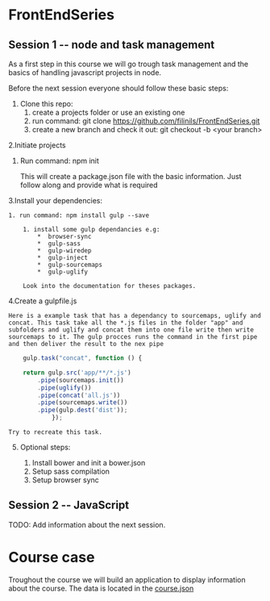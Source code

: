 # FrontEndSeries

## Session 1 -- node and task management

As a first step in this course we will go trough task management and the basics of handling javascript projects in node. 

Before the next session everyone should follow these basic steps: 

1. Clone this repo:
    1. create a projects folder or use an existing one
    2. run command: git clone https://github.com/filinils/FrontEndSeries.git
    3. create a new branch and check it out: git checkout -b \<your branch\>
 
2.Initiate projects
 1. Run command: npm init 

    This will create a package.json file with the basic information. Just follow along and provide what is required

3.Install your dependencies:

    1. run command: npm install gulp --save
        
        1. install some gulp dependancies e.g: 
            *  browser-sync
            *  gulp-sass
            *  gulp-wiredep
            *  gulp-inject
            *  gulp-sourcemaps
            *  gulp-uglify

        Look into the documentation for theses packages.

4.Create a gulpfile.js

    Here is a example task that has a dependancy to sourcemaps, uglify and concat. This task take all the *.js files in the folder "app" and subfolders and uglify and concat them into one file write then write sourcemaps to it. The gulp procces runs the command in the first pipe and then deliver the result to the nex pipe 
    
```javascript
    gulp.task("concat", function () {

    return gulp.src('app/**/*.js')
        .pipe(sourcemaps.init())
        .pipe(uglify())
        .pipe(concat('all.js'))
        .pipe(sourcemaps.write())
        .pipe(gulp.dest('dist'));
            });
```

    Try to recreate this task. 

5. Optional steps: 
    
    1. Install bower and init a bower.json
    2. Setup sass compilation
    3. Setup browser sync 

## Session 2 -- JavaScript

TODO: Add information about the next session.

# Course case

Troughout the course we will build an application to display information about the course. The data is located in the [course.json](../cource.json)


    



            


        

 
